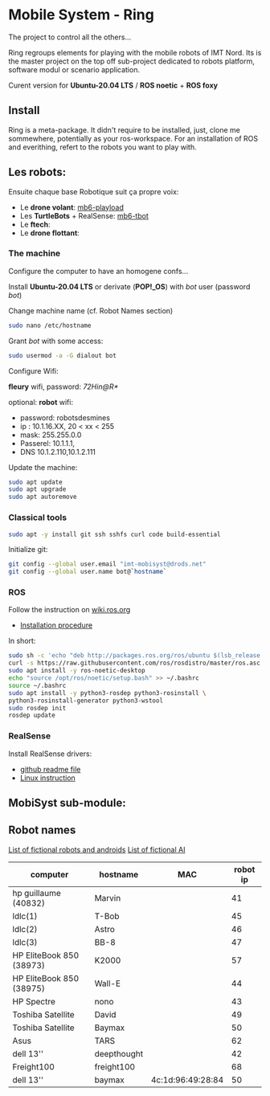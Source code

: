 # Mobile System - Ring


The project to control all the others...

Ring regroups elements for playing with the mobile robots of IMT Nord. Its is the master project on the top off sub-project dedicated to robots platform, software modul or scenario application.

Curent version for **Ubuntu-20.04 LTS** / **ROS noetic** + **ROS foxy**


## Install

Ring is a meta-package. It didn't require to be installed, just, clone me sommewhere, potentially as your ros-workspace.
For an installation of ROS and everithing, refert to the robots you want to play with.

## Les robots:

Ensuite chaque base Robotique suit ça propre voix:

- Le **drone volant**: [mb6-playload](./alpaga/) 
- Les **TurtleBots** + RealSense: [mb6-tbot](https://bitbucket.org/imt-mobisyst/mb6-tbot)
- Le **ftech**: 
- Le **drone flottant**: 


### The machine

Configure the computer to have an homogene confs...

Install **Ubuntu-20.04 LTS** or derivate (**POP!_OS**) with *bot* user (password *bot*)

Change machine name (cf. Robot Names section)

```bash
sudo nano /etc/hostname
```

Grant _bot_ with some access: 

```bash
sudo usermod -a -G dialout bot 
```

Configure Wifi:

**fleury** wifi, password: _72Hin@R*_

optional: **robot** wifi:

- password: robotsdesmines
- ip : 10.1.16.XX, 20 < xx < 255
- mask: 255.255.0.0
- Passerel: 10.1.1.1, 
- DNS 10.1.2.110,10.1.2.111

Update the machine:

```bash
sudo apt update
sudo apt upgrade
sudo apt autoremove
```


### Classical tools

```bash
sudo apt -y install git ssh sshfs curl code build-essential
```

Initialize git:

```bash
git config --global user.email "imt-mobisyst@drods.net"
git config --global user.name bot@`hostname`
```

### ROS

Follow the instruction on [wiki.ros.org](https://wiki.ros.org)

- [Installation procedure](https://wiki.ros.org/noetic/Installation/Ubuntu)

In short: 

```bash
sudo sh -c 'echo "deb http://packages.ros.org/ros/ubuntu $(lsb_release -sc) main" > /etc/apt/sources.list.d/ros-latest.list'
curl -s https://raw.githubusercontent.com/ros/rosdistro/master/ros.asc | sudo apt-key add -
sudo apt install -y ros-noetic-desktop
echo "source /opt/ros/noetic/setup.bash" >> ~/.bashrc
source ~/.bashrc
sudo apt install -y python3-rosdep python3-rosinstall \
python3-rosinstall-generator python3-wstool
sudo rosdep init
rosdep update
```

### RealSense

Install RealSense drivers:
 * [github readme file](https://github.com/IntelRealSense/librealsense)
 * [Linux instruction](https://github.com/IntelRealSense/librealsense/blob/master/doc/distribution_linux.md)


## MobiSyst sub-module: 


## Robot names

[List of fictional robots and androids](https://en.wikipedia.org/wiki/List_of_fictional_robots_and_androids)
[List of fictional AI](https://en.wikipedia.org/wiki/List_of_fictional_robots_and_androids)

computer                 | hostname    | MAC | robot ip
-------------------------|-------------|-----|-----
hp guillaume (40832)     | Marvin      |  | 41
ldlc(1)				     | T-Bob       |  | 45
ldlc(2)				     | Astro       |  | 46
ldlc(3)				     | BB-8        |  | 47
HP EliteBook 850 (38973) | K2000       |  | 57
HP EliteBook 850 (38975) | Wall-E      |  | 44
HP Spectre			     | nono        |  | 43
Toshiba Satellite		 | David       |  | 49
Toshiba Satellite		 | Baymax      |  | 50
Asus				     | TARS        |  | 62
dell 13''		         | deepthought |  | 42
Freight100		         | freight100  |  | 68
dell 13''		         | baymax      | 4c:1d:96:49:28:84 | 50
